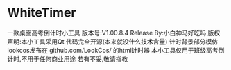 # WhiteTimer
一款桌面高考倒计时小工具
版本号:V1.00.8.4 Release
By:小白神马好吃吗
版权声明:本小工具采用Qt 代码完全开源(本来就没什么技术含量)
计时背景部分模仿lookcos发布在 github.com/LookCos/ 的html计时器
本小工具仅用于班级高考倒计时,不用于任何商业用途
若有不妥,敬请指教

